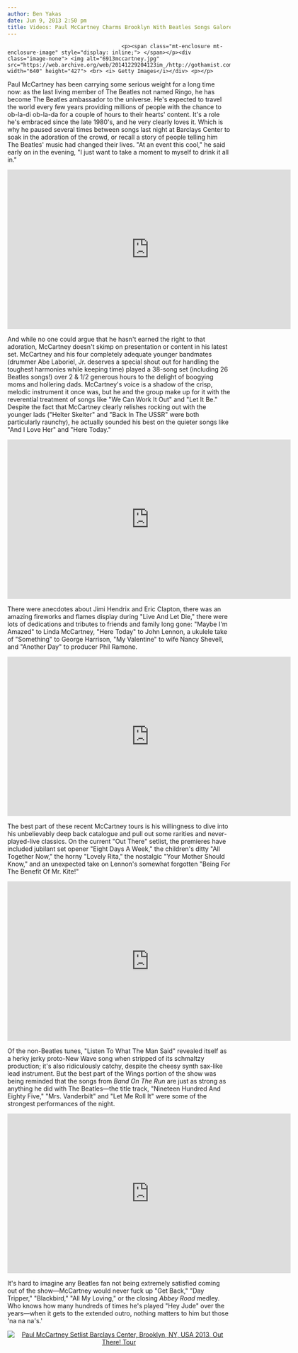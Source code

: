 ```yaml
---
author: Ben Yakas
date: Jun 9, 2013 2:50 pm
title: Videos: Paul McCartney Charms Brooklyn With Beatles Songs Galore At Barclays Center
---
```


	
										<p><span class="mt-enclosure mt-enclosure-image" style="display: inline;"> </span></p><div class="image-none"> <img alt="6913mccartney.jpg" src="https://web.archive.org/web/20141229204123im_/http://gothamist.com/attachments/byakas/6913mccartney.jpg" width="640" height="427"> <br> <i> Getty Images</i></div> <p></p>

<p>Paul McCartney has been carrying some serious weight for a long time now: as the last living member of The Beatles not named Ringo, he has become The Beatles ambassador to the universe. He&apos;s expected to travel the world every few years providing millions of people with the chance to ob-la-di ob-la-da for a couple of hours to their hearts&apos; content. It&apos;s a role he&apos;s embraced since the late 1980&apos;s, and he very clearly loves it. Which is why he paused several times between songs last night at Barclays Center to soak in the adoration of the crowd, or recall a story of people telling him The Beatles&apos; music had changed their lives. &quot;At an event this cool,&quot; he said early on in the evening, &quot;I just want to take a moment to myself to drink it all in.&quot;</p>

<p><iframe width="640" height="360" src="https://web.archive.org/web/20141229204123if_/http://www.youtube.com/embed/xn5D8cO91eA" frameborder="0" allowfullscreen></iframe></p>

<p>And while no one could argue that he hasn&apos;t earned the right to that adoration, McCartney doesn&apos;t skimp on presentation or content in his latest set. McCartney and his four completely adequate younger bandmates (drummer Abe Laboriel, Jr. deserves a special shout out for handling the toughest harmonies while keeping time) played a 38-song set (including 26 Beatles songs!) over 2 &amp; 1/2 generous hours to the delight of boogying moms and hollering dads. McCartney&apos;s voice is a shadow of the crisp, melodic instrument it once was, but he and the group make up for it with the reverential treatment of songs like &quot;We Can Work It Out&quot; and &quot;Let It Be.&quot; Despite the fact that McCartney clearly relishes rocking out with the younger lads (&quot;Helter Skelter&quot; and &quot;Back In The USSR&quot; were both particularly raunchy), he actually sounded his best on the quieter songs like &quot;And I Love Her&quot; and &quot;Here Today.&quot; </p>

<p><iframe width="640" height="360" src="https://web.archive.org/web/20141229204123if_/http://www.youtube.com/embed/mlOQY8zIVBQ" frameborder="0" allowfullscreen></iframe></p>

<p>There were anecdotes about Jimi Hendrix and Eric Clapton, there was an amazing fireworks and flames display during &quot;Live And Let Die,&quot; there were lots of dedications and tributes to friends and family long gone: &quot;Maybe I&apos;m Amazed&quot; to Linda McCartney, &quot;Here Today&quot; to John Lennon, a ukulele take of &quot;Something&quot; to George Harrison, &quot;My Valentine&quot; to wife Nancy Shevell, and &quot;Another Day&quot; to producer Phil Ramone. </p>

<p><iframe width="640" height="360" src="https://web.archive.org/web/20141229204123if_/http://www.youtube.com/embed/I_w_pQX2fQQ" frameborder="0" allowfullscreen></iframe></p>

<p>The best part of these recent McCartney tours is his willingness to dive into his unbelievably deep back catalogue and pull out some rarities and never-played-live classics. On the current &quot;Out There&quot; setlist, the premieres have included jubilant set opener &quot;Eight Days A Week,&quot; the children&apos;s ditty &quot;All Together Now,&quot; the horny &quot;Lovely Rita,&quot; the nostalgic &quot;Your Mother Should Know,&quot; and an unexpected take on Lennon&apos;s somewhat forgotten &quot;Being For The Benefit Of Mr. Kite!&quot; </p>

<p><iframe width="640" height="360" src="https://web.archive.org/web/20141229204123if_/http://www.youtube.com/embed/5SNuEuJ8v6o" frameborder="0" allowfullscreen></iframe></p>

<p>Of the non-Beatles tunes, &quot;Listen To What The Man Said&quot; revealed itself as a herky jerky proto-New Wave song when stripped of its schmaltzy production; it&apos;s also ridiculously catchy, despite the cheesy synth sax-like lead instrument. But the best part of the Wings portion of the show was being reminded that the songs from <em>Band On The Run</em> are just as strong as anything he did with The Beatles&#x2014;the title track, &quot;Nineteen Hundred And Eighty Five,&quot; &quot;Mrs. Vanderbilt&quot; and &quot;Let Me Roll It&quot; were some of the strongest performances of the night. </p>

<p><iframe width="640" height="360" src="https://web.archive.org/web/20141229204123if_/http://www.youtube.com/embed/LYngdQ-N4as" frameborder="0" allowfullscreen></iframe></p>

<p>It&apos;s hard to imagine any Beatles fan not being extremely satisfied coming out of the show&#x2014;McCartney would never fuck up &quot;Get Back,&quot; &quot;Day Tripper,&quot; &quot;Blackbird,&quot; &quot;All My Loving,&quot; or the closing <em>Abbey Road</em> medley. Who knows how many hundreds of times he&apos;s played &quot;Hey Jude&quot; over the years&#x2014;when it gets to the extended outro, nothing matters to him but those &apos;na na na&apos;s.&apos; </p>

<center><div style="text-align: center;" class="setlistImage"><a href="https://web.archive.org/web/20141229204123/http://www.setlist.fm/setlist/paul-mccartney/2013/barclays-center-brooklyn-ny-13d9e9d1.html" title="Paul McCartney Setlist Barclays Center, Brooklyn, NY, USA 2013, Out There! Tour" target="_blank"><img src="https://web.archive.org/web/20141229204123im_/http://www.setlist.fm/widgets/setlist-image-v1?id=13d9e9d1" alt="Paul McCartney Setlist Barclays Center, Brooklyn, NY, USA 2013, Out There! Tour" style="border: 0;"></a></div></center>					
										
									
				